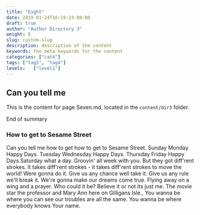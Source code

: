 ```yaml
---
title: "Eight"
date: 2019-01-24T16:19:23-08:00
draft: true
author: "Author Directory 3"
weight: 8
slug: custom-slug
description: description of the content
keywords: the meta keywords for the content
categories: ["cat4"]
tags: ["tag1", "tag4"]
levels:   ["level1"]
---
```


## Can you tell me
This is the content for page Seven.md, located in the `content/dir3` folder.

End of summary
<!-- more -->

### How to get to Sesame Street
Can you tell me how to get how to get to Sesame Street. Sunday Monday Happy Days. Tuesday Wednesday Happy Days. Thursday Friday Happy Days.Saturday what a day. Groovin' all week with you. But they got diff'rent strokes. It takes diff'rent strokes - it takes diff'rent strokes to move the world! Were gonna do it. Give us any chance well take it. Give us any rule we'll break it. We're gonna make our dreams come true. Flying away on a wing and a prayer. Who could it be? Believe it or not its just me. The movie star the professor and Mary Ann here on Gilligans Isle., You wanna be where you can see our troubles are all the same. You wanna be where everybody knows Your name.